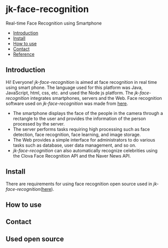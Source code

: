 # jk-face-recognition
Real-time Face Recognition using Smartphone

* [Introduction](#introduction)
* [Install](#install)
* [How to use](#how-to-use)
* [Contact](#contact)
* [Reference](#reference)

## Introduction
Hi! Everyone!
*jk-face-recognition* is aimed at face recognition in real time using smart phone. The language used for this platform was Java, JavaScript, html, css, etc. and used the Node js platform. The *jk-face-recognition* integrates smartphones, servers and the Web. Face recognition software used on *jk-face-recognition* was made from [here](https://github.com/justadudewhohacks/face-recognition.js).

* The smartphone displays the face of the people in the camera through a rectangle to the user and provides the information of the person processed by the server.
* The server performs tasks requiring high processing such as face detection, face recognition, face learning, and image storage.
* The Web provides a simple interface for administrators to do various tasks such as database, user data management, and so on.
* *jk-face-recognition* can also automatically recognize celebrities using the Clova Face Recognition API and the Naver News API.

## Install
There are requirements for using face recognition open source used in *jk-face-recognition*([here](https://github.com/justadudewhohacks/face-recognition.js)).

## How to use
## Contact
## Used open source


